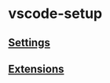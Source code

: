 # vscode-setup

## [Settings](https://github.com/bjankord/vscode-setup/blob/master/settings.js)

## [Extensions](https://github.com/bjankord/vscode-setup/blob/master/extensions.md)

